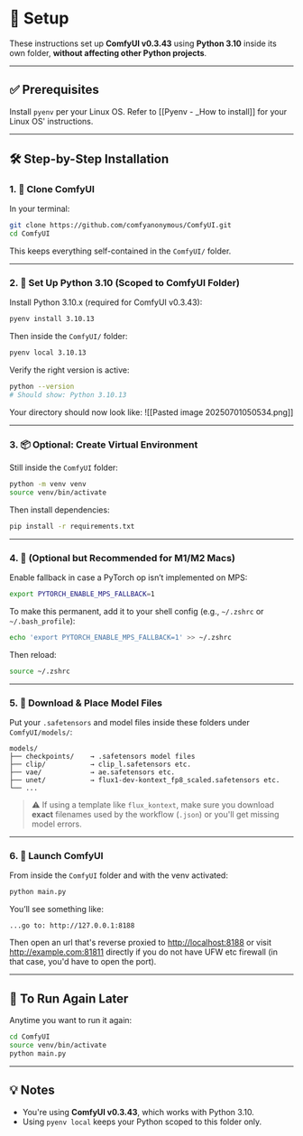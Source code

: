# 🧠 Setup

These instructions set up **ComfyUI v0.3.43** using **Python 3.10** inside its own folder, **without affecting other Python projects**.

---

## ✅ Prerequisites

Install `pyenv` per your Linux OS. Refer to [[Pyenv - _How to install]] for your Linux OS' instructions.

---

## 🛠 Step-by-Step Installation

### 1. 🧬 Clone ComfyUI

In your terminal:

```bash
git clone https://github.com/comfyanonymous/ComfyUI.git
cd ComfyUI
```

This keeps everything self-contained in the `ComfyUI/` folder.

---

### 2. 🐍 Set Up Python 3.10 (Scoped to ComfyUI Folder)

Install Python 3.10.x (required for ComfyUI v0.3.43):

```bash
pyenv install 3.10.13
```

Then inside the `ComfyUI/` folder:

```bash
pyenv local 3.10.13
```

Verify the right version is active:

```bash
python --version
# Should show: Python 3.10.13
```

Your directory should now look like:
![[Pasted image 20250701050534.png]]

---

### 3. 📦 **Optional**: Create Virtual Environment

Still inside the `ComfyUI` folder:

```bash
python -m venv venv
source venv/bin/activate
```

Then install dependencies:

```bash
pip install -r requirements.txt
```

---

### 4. 🍏 (Optional but Recommended for M1/M2 Macs)

Enable fallback in case a PyTorch op isn’t implemented on MPS:

```bash
export PYTORCH_ENABLE_MPS_FALLBACK=1
```

To make this permanent, add it to your shell config (e.g., `~/.zshrc` or `~/.bash_profile`):

```bash
echo 'export PYTORCH_ENABLE_MPS_FALLBACK=1' >> ~/.zshrc
```

Then reload:

```bash
source ~/.zshrc
```

---

### 5. 📁 Download & Place Model Files

Put your `.safetensors` and model files inside these folders under `ComfyUI/models/`:

```
models/
├── checkpoints/    → .safetensors model files
├── clip/           → clip_l.safetensors etc.
├── vae/            → ae.safetensors etc.
├── unet/           → flux1-dev-kontext_fp8_scaled.safetensors etc.
└── ...
```

> ⚠️ If using a template like `flux_kontext`, make sure you download **exact** filenames used by the workflow (`.json`) or you'll get missing model errors.

---

### 6. 🚀 Launch ComfyUI

From inside the `ComfyUI` folder and with the venv activated:

```bash
python main.py
```

You’ll see something like:

```
...go to: http://127.0.0.1:8188
```

Then open an url that's reverse proxied to [http://localhost:8188](http://localhost:8188/) or visit http://example.com:81811 directly if you do not have UFW etc firewall (in that case, you'd have to open the port).

---

## 🧼 To Run Again Later

Anytime you want to run it again:

```bash
cd ComfyUI
source venv/bin/activate
python main.py
```

---

## 💡 Notes

- You're using **ComfyUI v0.3.43**, which works with Python 3.10.
- Using `pyenv local` keeps your Python scoped to this folder only.